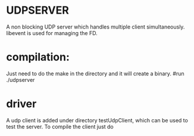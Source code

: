 # UDPSERVER
A non blocking UDP server which handles multiple client simultaneously. libevent is used for managing the FD.
# compilation:
  Just need to do the make in the directory and it will create a binary.
#run
  ./udpserver
# driver

A udp client is added under directory testUdpClient, which can be used to test the server.
To compile the client just do <gcc udpClient.c>
